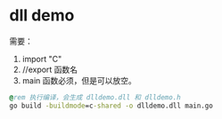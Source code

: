 # dll demo

需要：

1. import "C"
2. //export 函数名
3. main 函数必须，但是可以放空。

```bat
@rem 执行编译，会生成 dlldemo.dll 和 dlldemo.h
go build -buildmode=c-shared -o dlldemo.dll main.go
```